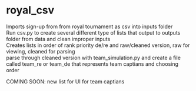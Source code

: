 # royal_csv
Imports sign-up from from royal tournament as csv into inputs folder  
Run csv.py to create several different type of lists that output to outputs folder from data and clean improper inputs   
Creates lists in order of rank priority de/re and raw/cleaned version, raw for viewing, cleaned for parsing   
parse through cleaned version with team_simulation.py and create a file called team_re or team_de that represents team captians and choosing order   

COMING SOON: new list for UI for team captians

